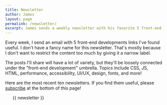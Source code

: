 ```yaml
---
title: Newsletter
author: James
layout: page
permalink: /newsletter/
excerpt: James sends a weekly newsletter with his favorite 5 front-end development links. This is the archive of the last few issues. You should definitely subscribe!
---
```

Every week, I send an email with 5 front-end developments links I've found useful. I don't have a fancy name for this newsletter. That's mostly because I don't want to restrict the content too much by giving it a narrow label.

The posts I'll share will have a lot of variety, but they'll be loosely connected under the "front-end development" umbrella. Topics include CSS, JS, HTML, performance, accessibility, UI/UX, design, fonts, and more!

Here are the most recent ten newsletters. If you find them useful, please [subscribe](#mc_embed_signup_scroll) at the bottom of this page!

<ul id="newsletter-archive">
  {{ newsletter }}
</ul>
